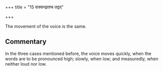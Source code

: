 +++
title = "15 वाक्सन्द्रवश्च तद्वत्"

+++

The movement of the voice is the same.

## Commentary

In the three cases mentioned before, the voice moves quickly, when the words are to be pronounced high; slowly, when low; and measuredly, when neither loud nor low.


